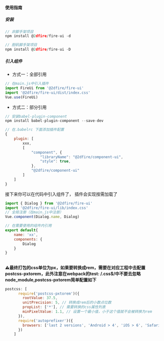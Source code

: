 #### 使用指南

##### 安装
``` javascript
// 非脚手架项目
npm install @2dfire/fire-ui -d

// 胆矾脚手架项目
npm install @2dfire/fire-ui -D
```

##### 引入组件
- 方式一：全部引用
``` javascript
// 在main.js中引入插件
import FireUi from '@2dfire/fire-ui'
import '@2dfire/fire-ui/dist/index.css'
Vue.use(FireUi)
```

- 方式二：部分引用
``` javascript
// 安装babel-plugin-component
npm install babel-plugin-component --save-dev
```
``` javascript
// 在.babelrc 下面添加插件配置
{
    plugin: [
        xxx,
        [
            "component", {
                "libraryName": "@2dfire/component-ui",
                "style": true,
            },
            "@2dfire/component-ui"
        ]
    ]
}
```

接下来你可以在代码中引入组件了， 插件会实现按需加载了
``` javascript
import { Dialog } from '@2dfire/fire-ui'
import '@2dfire/fire-ui/lib/index.css'
// 全局注册（在main.js中注册）
Vue.component(Dialog.name, Dialog)

// 在需要使用的组件内引用
export default{
    name: 'xx',
    components: {
        Dialog
    }
}

```

##
**⚠️最终打包的css单位为px，如果要转换成rem，需要在对应工程中去配置postcss-pxtorem，此外注意在webpack的test: /\.css$/中不要去忽略node_module,postcss-pxtorem简单配置如下**

``` javascript
postcss: [
      require('postcss-pxtorem')({
        rootValue: 37.5,
        unitPrecision: 5, // 转换成rem后的小数点位数
        propList: ['*'], // 需要转换的css属性列表
        minPixelValue: 1.1, // 设置一个最小值，小于这个值就不会被转换为rem
      }),
      require('autoprefixer')({
        browsers: ['last 2 versions', 'Android > 4', 'iOS > 6', 'Safari > 6']
      })
    ]
```
